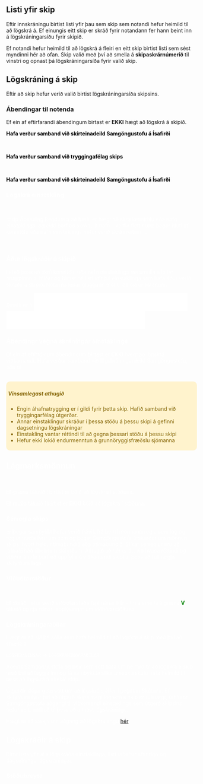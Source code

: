 ## Listi yfir skip

Eftir innskráningu birtist listi yfir þau sem skip sem notandi hefur heimild til að lögskrá á. Ef einungis eitt skip er skráð fyrir notandann fer hann beint inn á lögskráningarsíðu fyrir skipið.

<!-- <figure>
  <img src='/images/log/log-skipalisti.png'>
  <figcaption>Skip sem lögskráningaraðili hefur leyfi til þess að lögskrá á</figcaption>
</figure> -->

Ef notandi hefur heimild til að lögskrá á fleiri en eitt skip birtist listi sem sést myndinni hér að ofan. Skip valið með því að smella á **skipaskrárnúmerið** til vinstri og opnast þá lögskráningarsíða fyrir valið skip.



## Lögskráning á skip

Eftir að skip hefur verið valið birtist lögskráningarsíða skipsins.

<!-- <figure>
  <img src='/images/log/log-logskra.png'>
  <figcaption>Lögskráningarsíða skips.</figcaption>
</figure> -->


### Ábendingar til notenda

Ef ein af eftirfarandi ábendingum birtast er **EKKI** hægt að lögskrá á skipið. 

<Badge text="Haffæriskírteini ógilt" style="background: #ffc107 !important; color: black;"/>

**Hafa verður samband við skírteinadeild Samgöngustofu á Ísafirði**

<br/>
<Badge text="Vantar áhafnatryggingu" style="background: #ffc107 !important; color: black;"/>

**Hafa verður samband við tryggingafélag skips**

<br/>
<Badge text="Farþegaleyfi ógilt" style="background: #ffc107 !important; color: black;"/>

**Hafa verður samband við skírteinadeild Samgöngustofu á Ísafirði**

<!-- <Badge text="Engin gild farþegatrygging" style="background: #ffc107 !important; color: black;"/> -->



<Badge text="Haffæriskírteini í gildi til 03.04.2023" style="background: #17a2b8 !important; color: white;"/>


### Lögskrá einstakling

<br/>

<!-- <figure>
  <img src='/images/log/log-skra-nafn.png'>
  <figcaption>Skráningarform til að lögskrá einstakling </figcaption>
</figure> -->

::: tip Ábending
Bendum á að bæði er hægt að skrá kennitölu eða nafn einstaklings, og ekki þarf að skrá fullt nafn - kerfið flettir upp þegar hluti af kennitölu eða nafn einstaklings hefur verið skrá í reitinn.
:::


<br/>




### Áður lögskráðir á skipið

Í stað þess að skrá kennitölu eða nafn einstaklings má smella á leitar hnappinnn til hliðar og birtist þá listi yfir þá einstaklinga sem hafa áður verið skráðir á skipið. Nota má leitar gluggann efst til að sía úr listanum.

Smellt er á <Badge text="+" style="margin-top: -2px; background: white; color: var(--s-green); font-size: 40px"/> táknið til þess að velja tiltekinn einstakling.




### Ábendingr vegna skráningar einstaklings

Ef ein af eftirtöldum ábendingum birtast er **EKKI** hægt að lögskrá viðkomandi. Hafa verður samband við lögskráningardeild Samgöngustofu, eða ef 

<br/>
<div style="padding: 5px; border-radius: 10px; width:100%; background: rgb(255, 243, 205); color: rgb(133, 100, 4);">
<h5>Vinsamlegast athugið</h5>
<ul>
<li>Engin áhafnatrygging er í gildi fyrir þetta skip. Hafið samband við tryggingarfélag útgerðar.</li>
<li>Annar einstaklingur skráður í þessa stöðu á þessu skipi á gefinni dagsetningu lögskráningar</li>
<li>Einstakling vantar réttindi til að gegna þessari stöðu á þessu skipi</li>
<li>Hefur ekki lokið endurmenntun á grunnöryggisfræðslu sjómanna</li>
</ul>
</div>








## Lágmarksmönnun

<br/>
<!-- <figure>
  <img src='/images/log/log-monnun.png'  width="500">
  <figcaption>Lágmarksmönnun miðast við 62 m og 4.408 kW</figcaption>
</figure> -->

Ef græna táknið ! birtist er búið að lögskrá í stöðuna.

Ef rauða táknið ! birtist er **EKKI** búið að lögskrá í stöðuna.



### Sérregla skips

er þegar samþykkt hefur verið frávik frá þeirri mönnunarreglu sem lög og reglur mæla fyrir um sem og þegar Samgöngustofa úrskurðar um mönnun skips, hvort heldur tímabundið eða ótímabundið. Slíkar sérreglur eru að jafnaði háð tilteknum skilyrðum. Athugið að hér er átt við hvaða réttindi og stöður áhöfn þarf að uppfylla á viðkomandi skipi til þess að fullnægja skilyrðum laga. 

<!-- <figure>
  <img src='/images/log/log-serregla.png'>
  <figcaption>Lágmarksmönnun miðast við 62 m og 4.408 kW</figcaption>
</figure>


<figure>
  <img src='/images/log/log-serregla2.png'>
  <figcaption>Sérregla skips</figcaption>
</figure> -->



### Viðbótarstöður
<br/>
<!-- <figure>
  <img src='/images/log/log-vidbotar.png'>
  <figcaption>Lágmarksmönnun miðast við 62 m og 4.408 kW</figcaption>
</figure> -->

Ef skráð hefur verið viðbótarstaða (sjá nánar hér - ) má smella á græna <span style="color: green; font-weight: 700">V</span> táknið og sjá nánari upplýsingar um viðbótarstöðuna. 

<!-- <figure>
  <img src='/images/log/log-vidbotar-itar.png'>
  <figcaption>Viðbótarstaða skipa</figcaption>
</figure> -->



### Lögskráningaraðilar

Hægt er að sjá þá aðila sem hafa heimild til að lögskrá á skip með því að smella á;

 `LÖGSKRÁNINGAR`  &rarr;  `LÖGSKRÁNINGARAÐILAR` 



Aðeins Samgöngustofa og þeir sem sótt hafa um heimild til að lögskrá á skip með því að leggja inn og fá samþykkta slíka umsókn skulu hafa heimild til þess að lögskrá á tiltekið skip. 

Útgerðir skipa geta sótt um að lögskrá sjálfar í gegnum Skútuna. Ef skilyrðum fyrir því að útgerð skips megi lögskrá á skip er fullnægt, úthlutar Samgöngustofa aðgangi til viðkomandi einstaklings sem útgerð skipsins hefur veitt umboð til þess að annast lögskráningu.

Hægt er að sækja um aðgang að lögskráningu [hér](https://eydublod.samgongustofa.is/28635895848971822566)




## Lögskráðir á skip

Birtir lista yfir alla lögskráða einstaklinga, listi raðaður eftir tign og dagsetningu lögskráningar. 
<!-- 
<figure>
  <img src='/images/log/log-logskradir.png'>
  <figcaption>Lögskráðir einstaklingar</figcaption>
</figure> -->







### Stöðubreyta
<br/>
<!-- ![](/images/log/takn-stodubreyta.png) -->
<!-- <figure>
  <img src='/images/log/takn-stodubreyta.png' width="40">
</figure>

Hægt er að stöðubreyta einstakling með að smella á stöðubreyta táknið í lista yfir lögskráða einstaklinga


<figure>
  <img src='/images/log/log-stodubreyta.png' width="500">
  <figcaption>Stöðubreyta einstakling</figcaption>
</figure> -->
